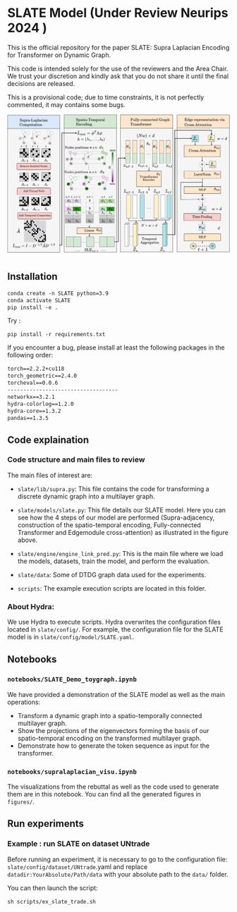 # SLATE Model (Under Review Neurips 2024 )

This is the official repository for the paper SLATE: Supra Laplacian Encoding for Transformer on Dynamic Graph.

This code is intended solely for the use of the reviewers and the Area Chair. We trust your discretion and kindly ask that you do not share it until the final decisions are released.

This is a provisional code; due to time constraints, it is not perfectly commented, it may contains some bugs.

![tw](./slate_model.png)

## Installation
```
conda create -n SLATE python=3.9
conda activate SLATE
pip install -e .
```
Try : 
```
pip install -r requirements.txt
```
If you encounter a bug, please install at least the following packages in the following order:

```
torch==2.2.2+cu118
torch_geometric==2.4.0
torcheval==0.0.6
-----------------------------------
networkx==3.2.1
hydra-colorlog==1.2.0
hydra-core==1.3.2
pandas==1.3.5
```


## Code explaination


### Code structure and main files to review
The main files of interest are:

- `slate/lib/supra.py`: This file contains the code for transforming a discrete dynamic graph into a multilayer graph.

- `slate/models/slate.py`: This file details our SLATE model. Here you can see how the 4 steps of our model are performed (Supra-adjacency, construction of the spatio-temporal encoding, Fully-connected Transformer and Edgemodule cross-attention) as illustrated in the figure above.

- `slate/engine/engine_link_pred.py`: This is the main file where we load the models, datasets, train the model, and perform the evaluation.

- `slate/data`: Some of DTDG graph data used for the experiments.

- `scripts`: The example execution scripts are located in this folder.

### About Hydra: 
We use Hydra to execute scripts. Hydra overwrites the configuration files located in `slate/config/`. For example, the configuration file for the SLATE model is in `slate/config/model/SLATE.yaml`.

## Notebooks

### `notebooks/SLATE_Demo_toygraph.ipynb`
We have provided a demonstration of the SLATE model as well as the main operations:

- Transform a dynamic graph into a spatio-temporally connected multilayer graph.
- Show the projections of the eigenvectors forming the basis of our spatio-temporal encoding on the transformed multilayer graph.
- Demonstrate how to generate the token sequence as input for the transformer.

### `notebooks/supralaplacian_visu.ipynb`

The visualizations from the rebuttal as well as the code used to generate them are in this notebook. You can find all the generated figures in `figures/`.

## Run experiments 
### Example : run SLATE on dataset UNtrade

Before running an experiment, it is necessary to go to the configuration file: `slate/config/dataset/UNtrade`.yaml and replace `datadir:YourAbsolute/Path/data` with your absolute path to the `data/` folder.

You can then launch the script:


```
sh scripts/ex_slate_trade.sh 
```
